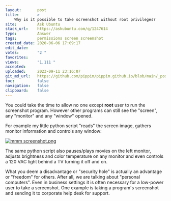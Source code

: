 ```yaml
---
layout:       post
title:        >
    Why is it possible to take screenshot without root privileges?
site:         Ask Ubuntu
stack_url:    https://askubuntu.com/q/1247614
type:         Answer
tags:         permissions screen screenshot
created_date: 2020-06-06 17:09:17
edit_date:    
votes:        "2 "
favorites:    
views:        "1,111 "
accepted:     
uploaded:     2023-09-11 23:16:07
git_md_url:   https://github.com/pippim/pippim.github.io/blob/main/_posts/2020/2020-06-06-Why-is-it-possible-to-take-screenshot-without-root-privileges_.md
toc:          false
navigation:   false
clipboard:    false
---
```


You could take the time to allow no one except **root** user to run the screenshot program. However other programs can still see the "screen", any "monitor" and any "window" opened.

For example my little python script "reads" the screen image, gathers monitor information and controls any window:

[![mmm screenshot.png][1]][1]

The same python script also pauses/plays movies on the left monitor, adjusts brightness and color temperature on any monitor and even controls a 120 VAC light behind a TV turning it off and on.

What you deem a disadvantage or "security hole" is actually an advantage or "freedom" for others. After all, we are talking about "personal computers". Even in business settings it is often necessary for a low-power user to take a screenshot. One example is taking a program's screenshot and sending it to corporate help desk for support.




  [1]: https://i.stack.imgur.com/TV4ON.jpg
